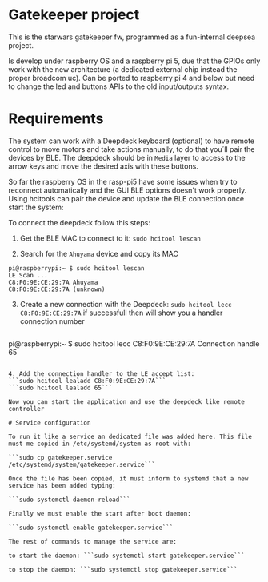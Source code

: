 # Gatekeeper project

This is the starwars gatekeeper fw, programmed as a fun-internal deepsea project.

Is develop under raspberry OS and a raspberry pi 5, due that the GPIOs only work with the new architecture (a dedicated external chip instead the proper broadcom uc). Can be ported to raspberry pi 4 and below but need to change the led and buttons APIs to the old input/outputs syntax.

# Requirements

The system can work with a Deepdeck keyboard (optional) to have remote control to move motors and take actions manually, to do that you´ll pair the devices by BLE. The deepdeck should be in `Media` layer to access to the arrow keys and move the desired axis with these buttons. 

So far the raspberry OS in the rasp-pi5 have some issues when try to reconnect automatically and the GUI BLE options doesn't work properly. Using hcitools can pair the device and update the BLE connection once start the system:

To connect the deepdeck follow this steps:

1. Get the BLE MAC to connect to it:
```sudo hcitool lescan```

2. Search for the `Ahuyama` device and copy its MAC

```
pi@raspberrypi:~ $ sudo hcitool lescan
LE Scan ...
C8:F0:9E:CE:29:7A Ahuyama
C8:F0:9E:CE:29:7A (unknown)
```

3. Create a new connection with the Deepdeck:
```sudo hcitool lecc C8:F0:9E:CE:29:7A```
if successfull then will show you a handler connection number
>>```
pi@raspberrypi:~ $ sudo hcitool lecc C8:F0:9E:CE:29:7A
Connection handle 65
```

4. Add the connection handler to the LE accept list:
```sudo hcitool lealadd C8:F0:9E:CE:29:7A```
```sudo hcitool lealadd 65```

Now you can start the application and use the deepdeck like remote controller

# Service configuration

To run it like a service an dedicated file was added here. This file must me copied in /etc/systemd/system as root with: 

```sudo cp gatekeeper.service /etc/systemd/system/gatekeeper.service```

Once the file has been copied, it must inform to systemd that a new service has been added typing: 

```sudo systemctl daemon-reload```

Finally we must enable the start after boot daemon: 

```sudo systemctl enable gatekeeper.service```

The rest of commands to manage the service are:

to start the daemon: ```sudo systemctl start gatekeeper.service```

to stop the daemon: ```sudo systemctl stop gatekeeper.service```